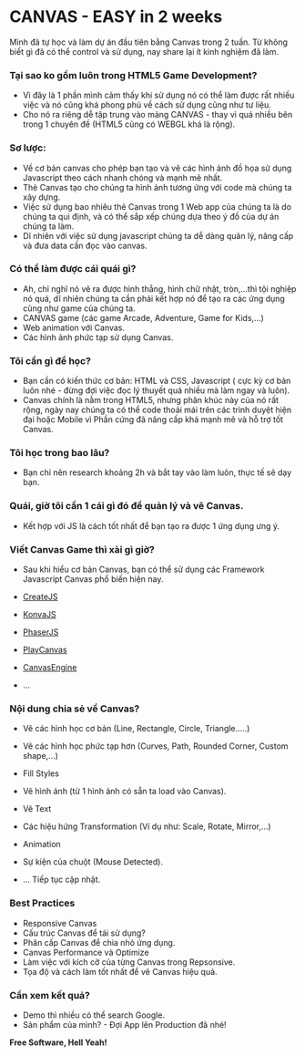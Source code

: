 # CANVAS - EASY in 2 weeks
Mình đã tự học và làm dự án đầu tiên bằng Canvas trong 2 tuần.
Từ không biết gì đã có thể control và sử dụng, nay share lại ít kinh nghiệm đã làm.

### Tại sao ko gồm luôn trong HTML5 Game Development?

* Vì đây là 1 phần mình cảm thấy khi sử dụng nó có thể làm được rất nhiều việc và nó cũng khá phong phú về cách sử dụng cũng như tư liệu.
* Cho nó ra riêng dễ tập trung vào mảng CANVAS - thay vì quá nhiều bên trong 1 chuyên đề (HTML5 cũng có WEBGL khá là rộng).

### Sơ lược:

* Về cơ bản canvas cho phép bạn tạo và vẽ các hình ảnh đồ họa sử dụng Javascript theo cách nhanh chóng và mạnh mẽ nhất.
* Thẻ Canvas tạo cho chúng ta hình ảnh tương ứng với code mà chúng ta xây dựng.
* Việc sử dụng bao nhiêu thẻ Canvas trong 1 Web app của chúng ta là do chúng ta qui định, và có thể sắp xếp chúng dựa theo ý đồ của dự án chúng ta làm.
* Dĩ nhiên với việc sử dụng javascript chúng ta dễ dàng quản lý, nâng cấp và đưa data cần đọc vào canvas.

### Có thể làm được cái quái gì?
* Ah, chỉ nghĩ nó vẽ ra được hình thẳng, hình chữ nhật, tròn,...thì tội nghiệp nó quá, dĩ nhiên chúng ta cần phải kết hợp nó để tạo ra các ứng dụng cũng như game của chúng ta.
* CANVAS game (các game Arcade, Adventure, Game for Kids,...)
* Web animation với Canvas.
* Các hình ảnh phức tạp sử dụng Canvas.

### Tôi cần gì để học?
* Bạn cần có kiến thức cơ bản: HTML và CSS, Javascript ( cực kỳ cơ bản luôn nhé - đừng đợi việc đọc lý thuyết quá nhiều mà làm ngay và luôn).
* Canvas chính là nằm trong HTML5, nhưng phân khúc này của nó rất rộng, ngày nay chúng ta có thể code thoải mái trên các trình duyệt hiện đại hoặc Mobile vì Phần cứng đã nâng cấp khá mạnh mẽ và hỗ trợ tốt Canvas.

### Tôi học trong bao lâu?
* Bạn chỉ nên research khoảng 2h và bắt tay vào làm luôn, thực tế sẽ dạy bạn.

### Quái, giờ tôi cần 1 cái gì đó để quản lý và vẽ Canvas.
* Kết hợp với JS là cách tốt nhất để bạn tạo ra được 1 ứng dụng ưng ý.

### Viết Canvas Game thì xài gì giờ?
* Sau khi hiểu cơ bản Canvas, bạn có thể sử dụng các Framework Javascript Canvas phổ biến hiện nay.

* [CreateJS]
* [KonvaJS]
* [PhaserJS]
* [PlayCanvas]
* [CanvasEngine]
* ...

### Nội dung chia sẻ về Canvas?

* Vẽ các hình học cơ bản (Line, Rectangle, Circle, Triangle.....)
* Vẽ các hình học phức tạp hơn (Curves, Path, Rounded Corner, Custom shape,...)
* Fill Styles
* Vẽ hình ảnh (từ 1 hình ảnh có sẵn ta load vào Canvas).
* Vẽ Text
* Các hiệu hứng Transformation (Ví dụ như: Scale, Rotate, Mirror,...)
* Animation
* Sự kiện của chuột (Mouse Detected).

* ... Tiếp tục cập nhật.

### Best Practices

* Responsive Canvas
* Cấu trúc Canvas để tái sử dụng?
* Phân cấp Canvas để chia nhỏ ứng dụng.
* Canvas Performance và Optimize
* Làm việc với kích cỡ của từng Canvas trong Repsonsive.
* Tọa độ và cách làm tốt nhất để vẽ Canvas hiệu quả.

### Cần xem kết quả?
* Demo thì nhiều có thể search Google.
* Sản phẩm của mình? - Đợi App lên Production đã nhé!

**Free Software, Hell Yeah!**

[//]: # (These are reference links used in the body of this note and get stripped out when the markdown processor does its job. There is no need to format nicely because it shouldn't be seen. Thanks SO - http://stackoverflow.com/questions/4823468/store-comments-in-markdown-syntax)

[CreateJS]: <http://www.createjs.com/easeljs>
[KonvaJS]: <https://konvajs.github.io/>
[Fabric]: <http://fabricjs.com/>
[CanvasEngine]: <http://canvasengine.net/>
[PlayCanvas]: <https://playcanvas.com/>
[PhaserJS]: <https://phaser.io/>

   [Konva Usage]: <http://developers-club.com/posts/250897/>
